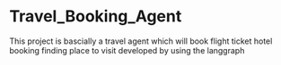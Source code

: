 # Travel_Booking_Agent
This project is bascially a travel agent which will book flight ticket hotel booking finding place to visit  developed by using the langgraph
